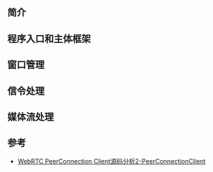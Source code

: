 ## 简介

## 程序入口和主体框架

## 窗口管理

## 信令处理

## 媒体流处理



## 参考

- [WebRTC PeerConnection Client源码分析2-PeerConnectionClient](https://blog.csdn.net/qiuguolu1108/article/details/120588283?spm=1001.2014.3001.5501)